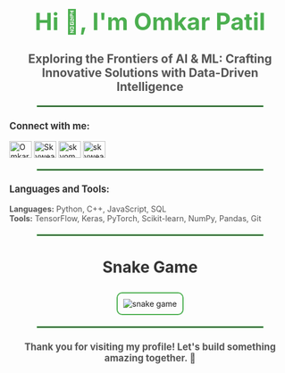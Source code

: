 <h1 align="center" style="font-size: 3em; font-weight: bold; color: #4CAF50;">Hi 👋, I'm Omkar Patil</h1>
<h3 align="center" style="font-size: 1.5em; color: #555;">Exploring the Frontiers of AI & ML: Crafting Innovative Solutions with Data-Driven Intelligence</h3>

<hr style="border: 1px solid #4CAF50; width: 80%; margin: 20px auto;">

<h3 align="left" style="font-size: 1.2em; font-weight: bold; color: #333;">Connect with me:</h3>
<p align="left">
  <a href="https://www.linkedin.com/in/omkar-patil-32b926253" target="blank"><img align="center" src="https://raw.githubusercontent.com/rahuldkjain/github-profile-readme-generator/master/src/images/icons/Social/linked-in-alt.svg" alt="Omkar Patil" height="30" width="40" /></a>
  <a href="https://kaggle.com/skyweaver" target="blank"><img align="center" src="https://raw.githubusercontent.com/rahuldkjain/github-profile-readme-generator/master/src/images/icons/Social/kaggle.svg" alt="Skyweaver" height="30" width="40" /></a>
  <a href="https://instagram.com/skyom_11" target="blank"><img align="center" src="https://raw.githubusercontent.com/rahuldkjain/github-profile-readme-generator/master/src/images/icons/Social/instagram.svg" alt="skyom_11" height="30" width="40" /></a>
  <a href="https://www.leetcode.com/skyweaver11" target="blank"><img align="center" src="https://raw.githubusercontent.com/rahuldkjain/github-profile-readme-generator/master/src/images/icons/Social/leet-code.svg" alt="skyweaver11" height="30" width="40" /></a>
</p>

<hr style="border: 1px solid #4CAF50; width: 80%; margin: 20px auto;">

<h3 align="left" style="font-size: 1.2em; font-weight: bold; color: #333;">Languages and Tools:</h3>
<p align="left" style="font-size: 1em; color: #555;">
  <strong>Languages:</strong> Python, C++, JavaScript, SQL <br>
  <strong>Tools:</strong> TensorFlow, Keras, PyTorch, Scikit-learn, NumPy, Pandas, Git
</p>

<hr style="border: 1px solid #4CAF50; width: 80%; margin: 20px auto;">

<h3 align="center" style="font-size: 2em; color: #333;">Snake Game</h3>
<p align="center">
  <img src="https://github.com/Skyweaver11/Skyweaver11/blob/output/github-contribution-grid-snake.svg" alt="snake game" style="border: 2px solid #4CAF50; border-radius: 10px; padding: 10px;"/>
</p>

<hr style="border: 1px solid #4CAF50; width: 80%; margin: 20px auto;">

<h3 align="center" style="font-size: 1.2em; color: #555;">Thank you for visiting my profile! Let's build something amazing together. 🚀</h3>
